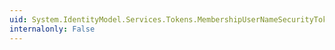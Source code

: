 ```yaml
---
uid: System.IdentityModel.Services.Tokens.MembershipUserNameSecurityTokenHandler.ValidateToken(System.IdentityModel.Tokens.SecurityToken)
internalonly: False
---
```

